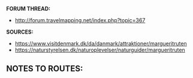 ﻿**FORUM THREAD:**
- http://forum.travelmapping.net/index.php?topic=367


**SOURCES:**
- https://www.visitdenmark.dk/da/danmark/attraktioner/margueritruten
- https://naturstyrelsen.dk/naturoplevelser/naturguider/margueritruten


**NOTES TO ROUTES:**
- 
